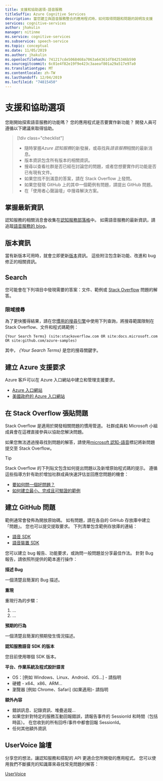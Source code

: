 ```yaml
---
title: 支援和協助選項-語音服務
titleSuffix: Azure Cognitive Services
description: 當您建立與語音服務整合的應用程式時，如何取得問題和問題的說明及支援
services: cognitive-services
author: jhakulin
manager: nitinme
ms.service: cognitive-services
ms.subservice: speech-service
ms.topic: conceptual
ms.date: 11/05/2019
ms.author: jhakulin
ms.openlocfilehash: 741217cde5068468a7063a64361df8425346b590
ms.sourcegitcommit: 6c01e4f82e19f9e423c3aaeaf801a29a517e97a0
ms.translationtype: MT
ms.contentlocale: zh-TW
ms.lasthandoff: 12/04/2019
ms.locfileid: "74815450"
---
```

# <a name="support-and-help-options"></a>支援和協助選項

您剛開始探索語音服務的功能嗎？ 您的應用程式是否要實作新功能？ 開發人員可遵循以下建議來取得協助。

> [!div class="checklist"]
> * 隨時掌握*Azure 認知服務*的新發展，或尋找與*語音服務*相關的最新消息。
> * 版本資訊包含所有版本的相關資訊。
> * 搜尋以查看社群是否已經在討論您的問題，或者您想要實作的功能是否已有現有文件。
> * 如果您找不到滿意的答案，請在 Stack Overflow 上發問。
> * 如果您發現 GitHub 上的其中一個範例有問題，請提出 GitHub 問題。
> * 在「使用者心聲論壇」中搜尋解決方案。

## <a name="stay-informed"></a>掌握最新資訊

認知服務的相關消息會收集在[認知服務部落格](https://azure.microsoft.com/blog/topics/cognitive-services/)中。 如需語音服務的最新資訊，請追蹤[語音服務的 blog](https://azure.microsoft.com/blog/tag/speech-service/)。

## <a name="release-notes"></a>版本資訊

當有新版本可用時，就會立即更新[版本](https://aka.ms/csspeech/whatsnew)資訊。 這些附注包含新功能、改進和 bug 修正的相關資訊。

## <a name="search"></a>Search

您可能會在下列項目中發現需要的答案：文件、範例或 [Stack Overflow](https://www.stackoverflow.com) 問題的解答。

### <a name="scoped-search"></a>限域搜尋

為了更快獲得結果，請在您[慣用的搜尋引擎](https://bing.com)中使用下列查詢，將搜尋範圍限制在 Stack Overflow、文件和程式碼範例：

```
{Your Search Terms} (site:stackoverflow.com OR site:docs.microsoft.com OR site:github.com/azure-samples)
```

其中， *{Your Search Terms}* 是您的搜尋關鍵字。

## <a name="create-an-azure-support-request"></a>建立 Azure 支援要求

Azure 客戶可以在 Azure 入口網站中建立和管理支援要求。

* [Azure 入口網站](https://ms.portal.azure.com/#blade/Microsoft_Azure_Support/HelpAndSupportBlade/overview)
* [美國政府的 Azure 入口網站](https://portal.azure.us)

## <a name="post-a-question-to-stack-overflow"></a>在 Stack Overflow 張貼問題

Stack Overflow 是適用於開發相關問題的慣用管道。 社群成員和 Microsoft 小組成員會在這裡直接參與以協助您解決問題。

如果您無法透過搜尋找到問題的解答，請使用[microsoft 認知-語音](https://stackoverflow.com/questions/tagged/microsoft-cognitive-speech)標記將新問題提交至 Stack Overflow。

> [!TIP]
> Stack Overflow 的下列貼文包含如何提出問題以及新增原始程式碼的提示。 遵循這些指導方針有助於增加社群成員快速評估並回應您問題的機會：  
> * [要如何問一個好問題？](https://stackoverflow.com/help/how-to-ask)
> * [如何建立最小、完成且可驗證的範例](https://stackoverflow.com/help/mcve)

## <a name="create-a-github-issue"></a>建立 GitHub 問題

範例通常會發佈為開放原始碼。 如有問題，請在各自的 GitHub 存放庫中建立「問題」。 您也可以提交提取要求。 下列清單包含範例存放庫的連結：

* [語音 SDK](https://github.com/Azure-Samples/cognitive-services-speech-sdk/issues)
* [語音裝置 SDK](https://github.com/Azure-Samples/Cognitive-Services-Speech-Devices-SDK/issues)

您可以建立 bug 報告、功能要求，或詢問一般問題並分享最佳作法。 針對 Bug 報告，請依照所提供的範本進行操作：

**描述 Bug**

一個清楚且簡潔的 Bug 描述。

**重現**

重現行為的步驟：
1. ...
2. ...

**預期的行為**

一個清楚且簡潔的預期發生情況描述。

**認知服務語音 SDK 的版本**

您目前使用哪個 SDK 版本。

**平台、作業系統及程式設計語言**

 - OS：[例如 Windows、Linux、Android、iOS...] - 請指明
 - 硬體 - x64、x86、ARM...
 - 瀏覽器 [例如 Chrome、Safari] (如果適用)- 請指明

**額外內容**

 - 錯誤訊息、記錄資訊、堆疊追蹤...
 - 如果您針對特定的服務互動回報錯誤，請報告事件的 SessionId 和時間（包括時區）。 在您收到的所有回呼/事件中都會回報 SessionId。
 - 任何其他額外資訊


## <a name="uservoice-forum"></a>UserVoice 論壇

分享您的想法，讓認知服務和搭配的 API 更適合您所開發的應用程式。 您可以使用我們不斷擴充的知識庫來尋找常見問題的解答：

[UserVoice](https://cognitive.uservoice.com/)
